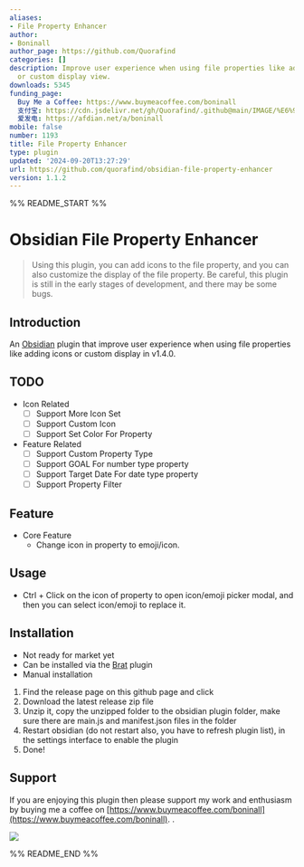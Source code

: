 ```yaml
---
aliases:
- File Property Enhancer
author:
- Boninall
author_page: https://github.com/Quorafind
categories: []
description: Improve user experience when using file properties like adding icons
  or custom display view.
downloads: 5345
funding_page:
  Buy Me a Coffee: https://www.buymeacoffee.com/boninall
  支付宝: https://cdn.jsdelivr.net/gh/Quorafind/.github@main/IMAGE/%E6%94%AF%E4%BB%98%E5%AE%9D%E4%BB%98%E6%AC%BE%E7%A0%81.jpg
  爱发电: https://afdian.net/a/boninall
mobile: false
number: 1193
title: File Property Enhancer
type: plugin
updated: '2024-09-20T13:27:29'
url: https://github.com/quorafind/obsidian-file-property-enhancer
version: 1.1.2
---
```


%% README_START %%

# Obsidian File Property Enhancer

> Using this plugin, you can add icons to the file property, and you can also customize the display of the file
> property.
> Be careful, this plugin is still in the early stages of development, and there may be some bugs.

## Introduction

An [Obsidian](https://obsidian.md/) plugin that improve user experience when using file properties like adding icons or
custom display in v1.4.0.

## TODO

- Icon Related
    - [ ] Support More Icon Set
    - [ ] Support Custom Icon
    - [ ] Support Set Color For Property
- Feature Related
    - [ ] Support Custom Property Type
    - [ ] Support GOAL For number type property
    - [ ] Support Target Date For date type property
    - [ ] Support Property Filter

## Feature

- Core Feature
    - Change icon in property to emoji/icon.

## Usage

- Ctrl + Click on the icon of property to open icon/emoji picker modal, and then you can select icon/emoji to replace
  it.

## Installation

- Not ready for market yet
- Can be installed via the [Brat](https://github.com/TfTHacker/obsidian42-brat) plugin
- Manual installation

1. Find the release page on this github page and click
2. Download the latest release zip file
3. Unzip it, copy the unzipped folder to the obsidian plugin folder, make sure there are main.js and manifest.json files
   in the folder
4. Restart obsidian (do not restart also, you have to refresh plugin list), in the settings interface to enable the
   plugin
5. Done!

## Support

If you are enjoying this plugin then please support my work and enthusiasm by buying me a coffee
on [https://www.buymeacoffee.com/boninall](https://www.buymeacoffee.com/boninall).
.

<a href="https://www.buymeacoffee.com/boninall"><img src="https://img.buymeacoffee.com/button-api/?text=Buy me a coffee&emoji=&slug=boninall&button_colour=6495ED&font_colour=ffffff&font_family=Lato&outline_colour=000000&coffee_colour=FFDD00"></a>


%% README_END %%